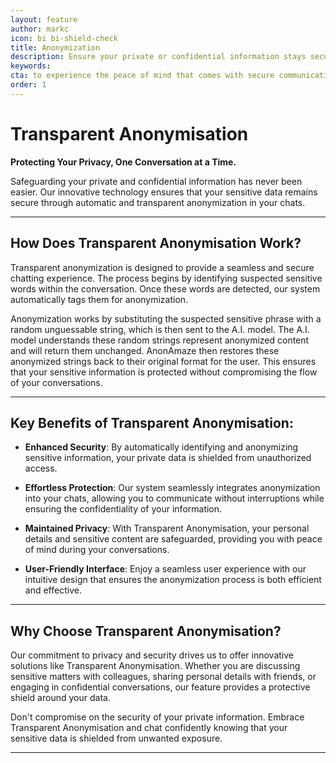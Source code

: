 ```yaml
---
layout: feature
author: markc
icon: bi bi-shield-check
title: Anonymization
description: Ensure your private or confidential information stays secure through automatic and transparent anonymization of sensitive information in your chats.
keywords:
cta: to experience the peace of mind that comes with secure communication.
order: 1
---
```

# Transparent Anonymisation

**Protecting Your Privacy, One Conversation at a Time.**

Safeguarding your private and confidential information has never been easier. Our innovative technology ensures that your sensitive data remains secure through automatic and transparent anonymization in your chats.

---

## How Does Transparent Anonymisation Work?

Transparent anonymization is designed to provide a seamless and secure chatting experience. The process begins by identifying suspected sensitive words within the conversation. Once these words are detected, our system automatically tags them for anonymization. 

Anonymization works by substituting the suspected sensitive phrase with a random unguessable string, which is then sent to the A.I. model. The A.I. model understands these random strings represent anonymized content and will return them unchanged. AnonAmaze then restores these anonymized strings back to their original format for the user. This ensures that your sensitive information is protected without compromising the flow of your conversations.

---

## Key Benefits of Transparent Anonymisation:

- **Enhanced Security**: By automatically identifying and anonymizing sensitive information, your private data is shielded from unauthorized access.

- **Effortless Protection**: Our system seamlessly integrates anonymization into your chats, allowing you to communicate without interruptions while ensuring the confidentiality of your information.

- **Maintained Privacy**: With Transparent Anonymisation, your personal details and sensitive content are safeguarded, providing you with peace of mind during your conversations.

- **User-Friendly Interface**: Enjoy a seamless user experience with our intuitive design that ensures the anonymization process is both efficient and effective.

---

## Why Choose Transparent Anonymisation?

Our commitment to privacy and security drives us to offer innovative solutions like Transparent Anonymisation. Whether you are discussing sensitive matters with colleagues, sharing personal details with friends, or engaging in confidential conversations, our feature provides a protective shield around your data.

Don't compromise on the security of your private information. Embrace Transparent Anonymisation and chat confidently knowing that your sensitive data is shielded from unwanted exposure.

---

